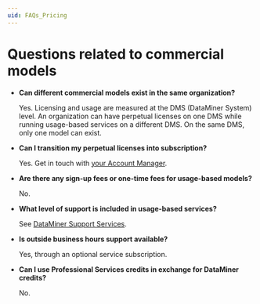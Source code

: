 ```yaml
---
uid: FAQs_Pricing
---
```


# Questions related to commercial models

- **Can different commercial models exist in the same organization?**

  Yes. Licensing and usage are measured at the DMS (DataMiner System) level. An organization can have perpetual licenses on one DMS while running usage-based services on a different DMS. On the same DMS, only one model can exist.

- **Can I transition my perpetual licenses into subscription?**

  Yes. Get in touch with [your Account Manager](https://community.dataminer.services/get-in-touch/sales-team/).

- **Are there any sign-up fees or one-time fees for usage-based models?**

  No.

- **What level of support is included in usage-based services?**

  See [DataMiner Support Services](xref:Overview_Support_DMS_M_and_S).

- **Is outside business hours support available?**

  Yes, through an optional service subscription.

- **Can I use Professional Services credits in exchange for DataMiner credits?**

  No.
